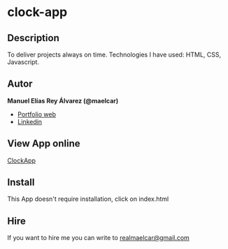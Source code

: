 # clock-app

## Description
To deliver projects always on time. Technologies I have used: HTML, CSS, Javascript.


## Autor
**Manuel Elías Rey Álvarez (@maelcar)**

* [Portfolio web]()
* [Linkedin]()

## View App online
[ClockApp](https://maelcar.github.io/clock-app/)



## Install
This App doesn't require installation, click on index.html


## Hire
If you want to hire me you can write to realmaelcar@gmail.com
